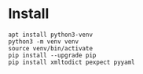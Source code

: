 # Install

    apt install python3-venv
    python3 -m venv venv
    source venv/bin/activate
    pip install --upgrade pip
    pip install xmltodict pexpect pyyaml